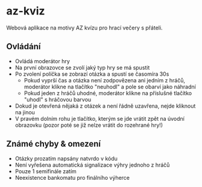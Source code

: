 # az-kviz
Webová aplikace na motivy AZ kvízu pro hrací večery s přáteli.

## Ovládání
- Ovládá moderátor hry
- Na první obrazovce se zvolí jaký typ hry se má spustit
- Po zvolení políčka se zobrazí otázka a spustí se časomíra 30s
    - Pokud vyprší čas a otázka není zodpovězena ani jedním z hráčů, moderátor klikne na tlačítko "neuhodl" a pole se obarví jako náhradní
    - Pokud jeden z hráčů uhodné, moderátor klikne na příslušné tlačítko "uhodl" s hráčovou barvou
- Dokud je otevřená nějaká z otázek a není řádně uzavřena, nejde kliknout na jinou
- V pravém dolním rohu je tlačítko, kterým se jde vrátit zpět na úvodní obrazovku (pozor poté se již nelze vrátit do rozehrané hry!)

## Známé chyby & omezení
- Otázky prozatím napsány natvrdo v kódu
- Není vyřešena automatická signalizace výhry jednoho z hráčů
- Pouze 1 semifinále zatím
- Neexistence bankomatu pro finálního výherce


